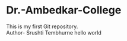 # Dr.-Ambedkar-College
This is my first Git repository.
<br>
Author- Srushti Tembhurne
hello world 
